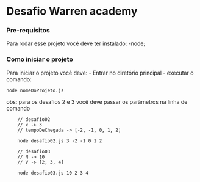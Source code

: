 # Desafio Warren academy

### Pre-requisitos
Para rodar esse projeto você deve ter instalado:
    -node;

### Como iniciar o projeto

Para iniciar o projeto você deve:
    - Entrar no diretório principal
    - executar o comando:
  ```
  node nomeDoProjeto.js
```
obs: para os desafios 2 e 3 você deve passar os parâmetros na linha de comando

```
    // desafio02
    // x -> 3 
    // tempoDeChegada -> [-2, -1, 0, 1, 2]
    
    node desafio02.js 3 -2 -1 0 1 2

    // desafio03
    // N -> 10
    // V -> [2, 3, 4]

    node desafio03.js 10 2 3 4
```
